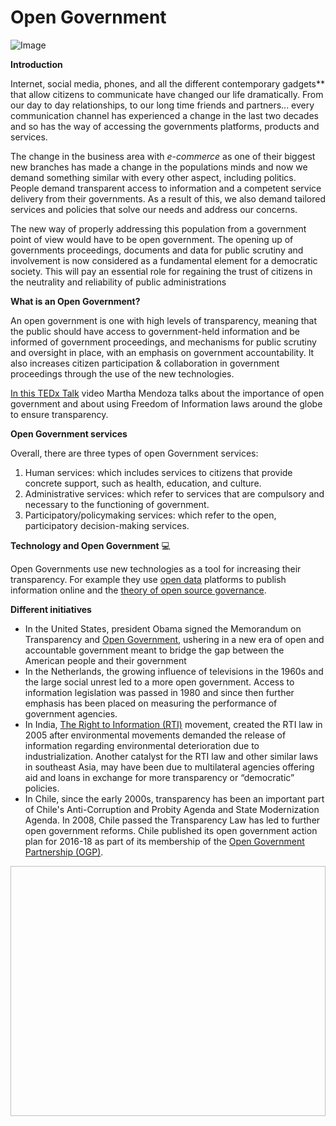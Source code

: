 # Open Government

![Image](https://www.google.com/url?sa=i&rct=j&q=&esrc=s&source=images&cd=&ved=2ahUKEwja9ufE8e7aAhUEwBQKHTiWAloQjRx6BAgBEAU&url=https%3A%2F%2Fwww.toronto.ca%2Fcity-government%2Faccountability-operations-customer-service%2Fget-involved-how-government-works%2Fopen-government%2F&psig=AOvVaw0yxe24EEVByLhMFz6muvqv&ust=1525620537152769)

**Introduction**

Internet, social media, phones, and all the different contemporary gadgets** that allow citizens to communicate have changed our life dramatically. From our day to day relationships, to our long time friends and partners... every communication channel has experienced a change in the last two decades and so has the way of accessing the governments platforms, products and services.

The change in the business area with _e-commerce_ as one of their biggest new branches has made a change in the populations minds and now we demand something similar with every other aspect, including politics. People demand transparent access to information and a competent service delivery from their governments. As a result of this, we also demand tailored services and policies that solve our needs and address our concerns.  

The new way of properly addressing this population from a government point of view would have to be open government. The opening up of governments proceedings, documents and data for public scrutiny and involvement is now considered as a fundamental element for a democratic society. This will pay an essential role for regaining the trust of citizens in the neutrality and reliability of public administrations

**What is an Open Government?**

An open government is one with high levels of transparency, meaning that the public should have access to government-held information and be informed of government proceedings, and mechanisms for public scrutiny and oversight in place, with an emphasis on government accountability. It also increases citizen participation & collaboration in government proceedings through the use of the new technologies.  

[In this TEDx Talk](https://www.youtube.com/watch?v=KzDE7D52zlA) video Martha Mendoza talks about the importance of open government and about using Freedom of Information laws around the globe to ensure transparency.

**Open Government services**

Overall, there are three types of open Government services:
1. Human services: which includes services to citizens that provide concrete support, such as health, education, and culture.
2. Administrative services: which refer to services that are compulsory and necessary to the functioning of government.
3. Participatory/policymaking services: which refer to the open, participatory decision-making services.


**Technology and Open Government** :computer:

Open Governments use new technologies as a tool for increasing their transparency. For example they use [open data](https://en.wikipedia.org/wiki/Open_data) platforms to publish information online and the [theory of open source governance](https://en.wikipedia.org/wiki/Open-source_governance).

**Different initiatives**
- In the United States, president Obama signed the Memorandum on Transparency and [Open Government](http://www.presidency.ucsb.edu/ws/index.php?pid=85677), ushering in a new era of open and accountable government meant to bridge the gap between the American people and their government
- In the Netherlands, the growing influence of televisions in the 1960s and the large social unrest led to a more open government. Access to information legislation was passed in 1980 and since then further emphasis has been placed on measuring the performance of government agencies.
- In India, [The Right to Information (RTI)](http://rti.gov.in) movement, created the RTI law in 2005 after environmental movements demanded the release of information regarding environmental deterioration due to industrialization. Another catalyst for the RTI law and other similar laws in southeast Asia, may have been due to multilateral agencies offering aid and loans in exchange for more transparency or “democratic” policies.
- In Chile, since the early 2000s, transparency has been an important part of Chile's Anti-Corruption and Probity Agenda and State Modernization Agenda. In 2008, Chile passed the Transparency Law has led to further open government reforms. Chile published its open government action plan for 2016-18 as part of its membership of the [Open Government Partnership (OGP)](https://www.opengovpartnership.org).


<center><img src"https://veritasonline.com.mx/wp-content/uploads/2013/10/consejoad1-680x365_c.jpg" height="400" width="650"></center>
